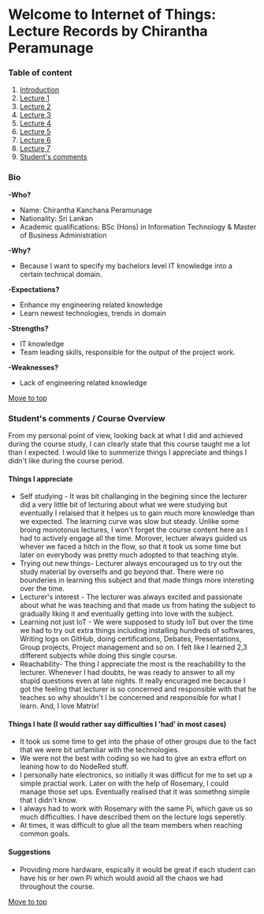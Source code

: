 <a name= "top"></a>

# Welcome to Internet of Things: Lecture Records by Chirantha Peramunage

### Table of content

1. [Introduction](#Introduction)
2. [Lecture 1](https://github.com/AnastasiiaMishchenko/Internationals/blob/master/Chirantha%20Peramunage-_/IoT%20Lecture%20Logs/lecture1.md)
3. [Lecture 2](https://github.com/AnastasiiaMishchenko/Internationals/blob/master/Chirantha%20Peramunage-_/IoT%20Lecture%20Logs/lecture2.md) 
4. [Lecture 3](https://github.com/AnastasiiaMishchenko/Internationals/blob/master/Chirantha%20Peramunage-_/IoT%20Lecture%20Logs/lecture3.md)
5. [Lecture 4](https://github.com/AnastasiiaMishchenko/Internationals/blob/master/Chirantha%20Peramunage-_/IoT%20Lecture%20Logs/lecture4.md)
6. [Lecture 5](https://github.com/AnastasiiaMishchenko/Internationals/blob/master/Chirantha%20Peramunage-_/IoT%20Lecture%20Logs/lecture5.md)
7. [Lecture 6](https://github.com/AnastasiiaMishchenko/Internationals/blob/master/Chirantha%20Peramunage-_/IoT%20Lecture%20Logs/lecture6.md)
8. [Lecture 7](https://github.com/AnastasiiaMishchenko/Internationals/blob/master/Chirantha%20Peramunage-_/IoT%20Lecture%20Logs/lecture7.md)
9. [Student's comments](#overview)



### Bio <a name= "Introduction"></a>


**-Who?**
* Name: Chirantha Kanchana Peramunage
* Nationality: Sri Lankan 
* Academic qualifications: BSc (Hons) in Information Technology & Master of Business Administration 

**-Why?** 
* Because I want to specify my bachelors level IT knowledge into a certain technical domain.

**-Expectations?**
* Enhance my engineering related knowledge 
* Learn newest technologies, trends in domain 

**-Strengths?**
* IT knowledge 
* Team leading skills, responsible for the output of the project work. 

**-Weaknesses?**
* Lack of engineering related knowledge

[Move to top](#top)

### Student's comments / Course Overview <a name= "overview"></a>

From my personal point of view, looking back at what I did and achieved during the course study, I can clearly state that this course taught me a lot than I expected. 
I would like to summerize things I appreciate and things I didn't like during the course period. 

#### Things I appreciate
* Self studying - It was bit challanging in the begining since the lecturer did a very little bit of lecturing about what we were studying but eventually I relaised that it helpes us to gain much more knowledge than we expected. The learning curve was slow but steady. Unlike some broing monotonus lectures, I won't forget the course content here as I had to actively engage all the time. Morover, lectuer always guided us whever we faced a hitch in the flow, so that it took us some time but later on everybody was pretty much adopted to that teaching style.
* Trying out new things- Lecturer always encouraged us to try out the study material by overselfs and go beyond that. There were no bounderies in learning this subject and that made things more intereting over the time.
* Lecturer's interest - The lecturer was always excited and passionate about what he was teaching and that made us from hating the subject to gradually liking it and eventually getting into love with the subject.
* Learning not just IoT - We were supposed to study IoT but over the time we had to try out extra things including installing hundreds of softwares, Writing logs on GitHub, doing certifications, Debates, Presentations, Group projects, Project management and so on. I felt like I learned 2,3 different subjects while doing this single course. 
* Reachability- The thing I appreciate the most is the reachability to the lecturer. Whenever I had doubts, he was ready to answer to all my stupid questions even at late nights. It really encuraged me because I got the feeling that lecturer is so concerned and responsible with that he teaches so why shouldn't I be concerned and responsible for what I learn. And, I love Matrix!

#### Things I hate (I would rather say difficulties I 'had' in most cases)
* It took us some time to get into the phase of other groups due to the fact that we were bit unfamiliar with the technologies. 
* We were not the best with coding so we had to give an extra effort on leaning how to do NodeRed stuff.
* I personally hate electronics, so initially it was difficut for me to set up a simple practial work. Later on with the help of Rosemary, I could manage those set ups. Eventually realised that it was somethng simple that I didn't know. 
* I always had to work with Rosemary with the same Pi, which gave us so much difficulties. I have described them on the lecture logs seperetly.
* At times, it was difficult to glue all the team members when reaching common goals. 

#### Suggestions
* Providing more hardware, espically it would be great if each student can have his or her own Pi which would avoid all the chaos we had throughout the course. 

[Move to top](#top)
